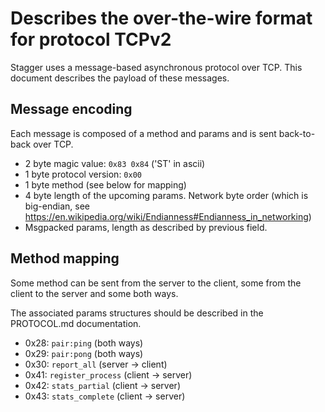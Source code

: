 # Describes the over-the-wire format for protocol TCPv2

Stagger uses a message-based asynchronous protocol over TCP. This document
describes the payload of these messages.

## Message encoding

Each message is composed of a method and params and is sent back-to-back over
TCP.

- 2 byte magic value: `0x83 0x84` ('ST' in ascii)
- 1 byte protocol version: `0x00`
- 1 byte method (see below for mapping)
- 4 byte length of the upcoming params. Network byte order (which is
  big-endian, see
  https://en.wikipedia.org/wiki/Endianness#Endianness_in_networking)
- Msgpacked params, length as described by previous field.

## Method mapping

Some method can be sent from the server to the client, some from the client to
the server and some both ways.

The associated params structures should be described in the PROTOCOL.md
documentation.

* 0x28: `pair:ping` (both ways)
* 0x29: `pair:pong` (both ways)
* 0x30: `report_all` (server -> client)
* 0x41: `register_process` (client -> server)
* 0x42: `stats_partial` (client -> server)
* 0x43: `stats_complete` (client -> server)

